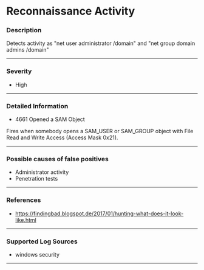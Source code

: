 # Reconnaissance Activity
### Description

Detects activity as "net user administrator /domain" and "net group domain admins /domain"

-------------------
### Severity

- High

-------------------
### Detailed Information

- 4661 Opened a SAM Object

Fires when somebody opens a SAM_USER or SAM_GROUP object with File Read and Write Access (Access Mask 0x21).

-------------------
### Possible causes of false positives

  - Administrator activity
  - Penetration tests

-------------------
### References

  - https://findingbad.blogspot.de/2017/01/hunting-what-does-it-look-like.html

-------------------
### Supported Log Sources

- windows security

-------------------
